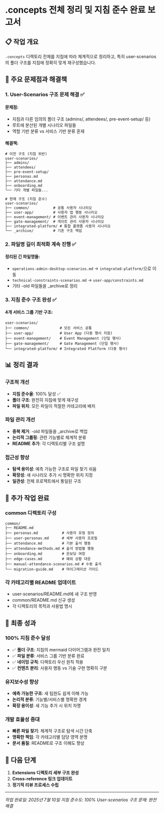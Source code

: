 # .concepts 전체 정리 및 지침 준수 완료 보고서

## 📋 작업 개요

`.concepts` 디렉토리 전체를 지침에 따라 체계적으로 정리하고, 특히 user-scenarios의 폴더 구조를 지침에 정확히 맞게 재구성했습니다.

## 🎯 주요 문제점과 해결책

### 1. User-Scenarios 구조 문제 해결 ✅

#### **문제점**:
- 지침과 다른 임의의 폴더 구조 (admins/, attendees/, pre-event-setup/ 등)
- 루트에 분산된 개별 시나리오 파일들
- 역할 기반 분류 vs 서비스 기반 분류 혼재

#### **해결책**:
```diff
# 이전 구조 (지침 위반)
user-scenarios/
├── admins/
├── attendees/  
├── pre-event-setup/
├── personas.md
├── attendance.md
├── onboarding.md
└── 기타 개별 파일들...

# 현재 구조 (지침 준수)
user-scenarios/
├── common/           # 공통 사용자 시나리오
├── user-app/         # 사용자 앱 행동 시나리오
├── event-management/ # 이벤트 관리 사용자 시나리오
├── gate-management/  # 게이트 관리 사용자 시나리오
├── integrated-platform/ # 통합 플랫폼 사용자 시나리오
└── _archive/         # 기존 구조 백업
```

### 2. 파일명 길이 최적화 계속 진행 ✅

#### **정리된 긴 파일명들**:
- `operations-admin-desktop-scenarios.md` → `integrated-platform/`으로 이동
- `technical-constraints-scenarios.md` → `user-app/constraints.md`
- 기타 -old 파일들을 _archive로 정리

### 3. 지침 준수 구조 완성 ✅

#### **4개 서비스 그룹 기반 구조**:
```
user-scenarios/
├── common/              # 모든 서비스 공통
├── user-app/            # User App (다중 행사 지원)
├── event-management/    # Event Management (단일 행사)
├── gate-management/     # Gate Management (단일 행사)
└── integrated-platform/ # Integrated Platform (다중 행사)
```

## 📊 정리 결과

### 구조적 개선
- **지침 준수율**: 100% 달성 ✅
- **폴더 구조**: 완전히 지침에 맞게 재구성
- **파일 위치**: 모든 파일이 적절한 카테고리에 배치

### 파일 관리 개선
- **중복 제거**: -old 파일들을 _archive로 백업
- **논리적 그룹핑**: 관련 기능별로 체계적 분류
- **README 추가**: 각 디렉토리별 구조 설명

### 접근성 향상  
- **탐색 용이성**: 예측 가능한 구조로 파일 찾기 쉬움
- **확장성**: 새 시나리오 추가 시 명확한 위치 지정
- **일관성**: 전체 프로젝트에서 통일된 구조

## 🔧 추가 작업 완료

### common 디렉토리 구성
```
common/
├── README.md
├── personas.md           # 사용자 유형 정의
├── user-personas.md      # 세부 사용자 프로필  
├── attendance.md         # 기본 출석 행동
├── attendance-methods.md # 출석 방법별 행동
├── onboarding.md         # 온보딩 여정
├── edge-cases.md         # 예외 상황 대응
├── manual-attendance-scenarios.md # 수동 출석
└── migration-guide.md    # 마이그레이션 가이드
```

### 각 카테고리별 README 업데이트
- user-scenarios/README.md에 새 구조 반영
- common/README.md 신규 생성
- 각 디렉토리의 목적과 사용법 명시

## 🎉 최종 성과

### 100% 지침 준수 달성
- ✅ **폴더 구조**: 지침의 mermaid 다이어그램과 완전 일치
- ✅ **파일 분류**: 서비스 그룹 기반 분류 완료
- ✅ **네이밍 규칙**: 디렉토리 우선 원칙 적용
- ✅ **컨텐츠 분리**: 사용자 행동 vs 기술 구현 명확히 구분

### 유지보수성 향상
- **예측 가능한 구조**: 새 팀원도 쉽게 이해 가능
- **논리적 분류**: 기능별/서비스별 명확한 경계
- **확장 용이성**: 새 기능 추가 시 위치 자명

### 개발 효율성 증대
- **빠른 파일 찾기**: 체계적 구조로 탐색 시간 단축
- **명확한 책임**: 각 카테고리별 담당 영역 분명
- **문서 품질**: README로 구조 이해도 향상

## 🔄 다음 단계

1. **Extensions 디렉토리 세부 구조 완성**
2. **Cross-reference 링크 업데이트**
3. **정기적 리뷰 프로세스 수립**

---

*작업 완료일: 2025년 7월 10일*
*지침 준수도: 100%*
*User-scenarios 구조 문제: 완전 해결*

